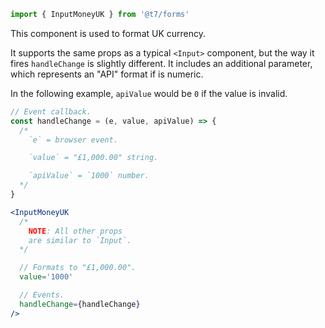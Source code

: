 ```js
import { InputMoneyUK } from '@t7/forms'
```

This component is used to format UK currency.

It supports the same props as a typical `<Input>` component, but the way it fires `handleChange` is slightly different. It includes an additional parameter, which represents an "API" format if is numeric.

In the following example, `apiValue` would be `0` if the value is invalid.

```js
// Event callback.
const handleChange = (e, value, apiValue) => {
  /*
    `e` = browser event.

    `value` = "£1,000.00" string.

    `apiValue` = `1000` number.
  */
}
```

```jsx
<InputMoneyUK
  /*
    NOTE: All other props
    are similar to `Input`.
  */

  // Formats to "£1,000.00".
  value='1000'

  // Events.
  handleChange={handleChange}
/>
```
